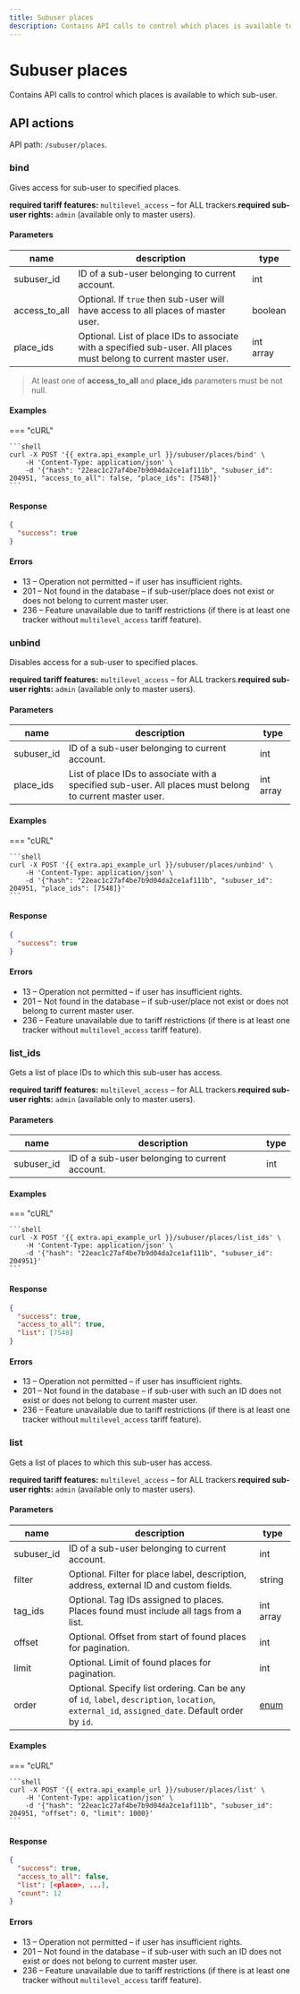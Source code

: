 ```yaml
---
title: Subuser places
description: Contains API calls to control which places is available to which sub-user.
---
```


# Subuser places

Contains API calls to control which places is available to which sub-user.

## API actions

API path: `/subuser/places`.

### bind

Gives access for sub-user to specified places.

**required tariff features:** `multilevel_access` – for ALL trackers.**required sub-user rights:** `admin` (available only to master users).

#### Parameters

| name            | description                                                                                                        | type      |
| --------------- | ------------------------------------------------------------------------------------------------------------------ | --------- |
| subuser\_id     | ID of a sub-user belonging to current account.                                                                     | int       |
| access\_to\_all | Optional. If `true` then sub-user will have access to all places of master user.                                   | boolean   |
| place\_ids      | Optional. List of place IDs to associate with a specified sub-user. All places must belong to current master user. | int array |

> At least one of **access\_to\_all** and **place\_ids** parameters must be not null.

#### Examples

\=== "cURL"

````
```shell
curl -X POST '{{ extra.api_example_url }}/subuser/places/bind' \
    -H 'Content-Type: application/json' \
    -d '{"hash": "22eac1c27af4be7b9d04da2ce1af111b", "subuser_id": 204951, "access_to_all": false, "place_ids": [7548]}'
```
````

#### Response

```json
{
  "success": true
}
```

#### Errors

* 13 – Operation not permitted – if user has insufficient rights.
* 201 – Not found in the database – if sub-user/place does not exist or does not belong to current master user.
* 236 – Feature unavailable due to tariff restrictions (if there is at least one tracker without `multilevel_access` tariff feature).

### unbind

Disables access for a sub-user to specified places.

**required tariff features:** `multilevel_access` – for ALL trackers.**required sub-user rights:** `admin` (available only to master users).

#### Parameters

| name        | description                                                                                              | type      |
| ----------- | -------------------------------------------------------------------------------------------------------- | --------- |
| subuser\_id | ID of a sub-user belonging to current account.                                                           | int       |
| place\_ids  | List of place IDs to associate with a specified sub-user. All places must belong to current master user. | int array |

#### Examples

\=== "cURL"

````
```shell
curl -X POST '{{ extra.api_example_url }}/subuser/places/unbind' \
    -H 'Content-Type: application/json' \
    -d '{"hash": "22eac1c27af4be7b9d04da2ce1af111b", "subuser_id": 204951, "place_ids": [7548]}'
```
````

#### Response

```json
{
  "success": true
}
```

#### Errors

* 13 – Operation not permitted – if user has insufficient rights.
* 201 – Not found in the database – if sub-user/place not exist or does not belong to current master user.
* 236 – Feature unavailable due to tariff restrictions (if there is at least one tracker without `multilevel_access` tariff feature).

### list\_ids

Gets a list of place IDs to which this sub-user has access.

**required tariff features:** `multilevel_access` – for ALL trackers.**required sub-user rights:** `admin` (available only to master users).

#### Parameters

| name        | description                                    | type |
| ----------- | ---------------------------------------------- | ---- |
| subuser\_id | ID of a sub-user belonging to current account. | int  |

#### Examples

\=== "cURL"

````
```shell
curl -X POST '{{ extra.api_example_url }}/subuser/places/list_ids' \
    -H 'Content-Type: application/json' \
    -d '{"hash": "22eac1c27af4be7b9d04da2ce1af111b", "subuser_id": 204951}'
```
````

#### Response

```json
{
  "success": true,
  "access_to_all": true,
  "list": [7548]
}
```

#### Errors

* 13 – Operation not permitted – if user has insufficient rights.
* 201 – Not found in the database – if sub-user with such an ID does not exist or does not belong to current master user.
* 236 – Feature unavailable due to tariff restrictions (if there is at least one tracker without `multilevel_access` tariff feature).

### list

Gets a list of places to which this sub-user has access.

**required tariff features:** `multilevel_access` – for ALL trackers.**required sub-user rights:** `admin` (available only to master users).

#### Parameters

| name        | description                                                                                                                                     | type                     |
| ----------- | ----------------------------------------------------------------------------------------------------------------------------------------------- | ------------------------ |
| subuser\_id | ID of a sub-user belonging to current account.                                                                                                  | int                      |
| filter      | Optional. Filter for place label, description, address, external ID and custom fields.                                                          | string                   |
| tag\_ids    | Optional. Tag IDs assigned to places. Places found must include all tags from a list.                                                           | int array                |
| offset      | Optional. Offset from start of found places for pagination.                                                                                     | int                      |
| limit       | Optional. Limit of found places for pagination.                                                                                                 | int                      |
| order       | Optional. Specify list ordering. Can be any of `id`, `label`, `description`, `location`, `external_id`, `assigned_date`. Default order by `id`. | [enum](broken-reference) |

#### Examples

\=== "cURL"

````
```shell
curl -X POST '{{ extra.api_example_url }}/subuser/places/list' \
    -H 'Content-Type: application/json' \
    -d '{"hash": "22eac1c27af4be7b9d04da2ce1af111b", "subuser_id": 204951, "offset": 0, "limit": 1000}'
```
````

#### Response

```json
{
  "success": true,
  "access_to_all": false,
  "list": [<place>, ...],
  "count": 12
}
```

#### Errors

* 13 – Operation not permitted – if user has insufficient rights.
* 201 – Not found in the database – if sub-user with such an ID does not exist or does not belong to current master user.
* 236 – Feature unavailable due to tariff restrictions (if there is at least one tracker without `multilevel_access` tariff feature).
